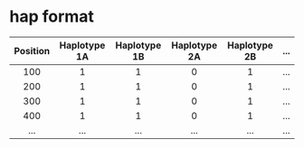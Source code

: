 hap format
==========
| Position | Haplotype 1A | Haplotype 1B | Haplotype 2A | Haplotype 2B | ... |
|:----------:|:---------:|:---------:|:---------:|:---------:|:--------------------:|
| 100 |    1    |    1    |    0    |    1    |    ...    |
| 200 |    1    |    1    |    0    |    1    |    ...    |
| 300 |    1    |    1    |    0    |    1    |    ...    |
| 400 |    1    |    1    |    0    |    1    |    ...    |
| ... |    ...    |    ...    |    ...    |    ...    |    ...    |    ...    |
